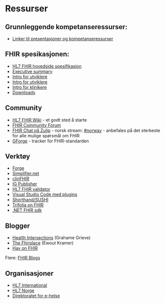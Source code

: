 # Ressurser

## Grunnleggende kompetanseressurser: 

* [Linker til presentasjoner og kompetanseressurser](introduction.md)


## FHIR spesikasjonen:

* [HL7 FHIR hovedside spesifikasjon](https://www.hl7.org/fhir/) 
* [Executive summary](http://www.hl7.org/fhir/summary.html)
* [Intro for utviklere](http://www.hl7.org/fhir/overview-dev.html)
* [Intro for utviklere](http://www.hl7.org/fhir/overview-arch.html)
* [Intro for klinikere](http://www.hl7.org/fhir/overview-clinical.html)
* [Downloads](http://hl7.org/fhir/downloads.html)

## Community

* [HL7 FHIR Wiki](http://wiki.hl7.org/index.php?title=FHIR) - et godt sted å starte
* [FHIR Community Forum](http://community.fhir.org/)
* [FHIR Chat på Zulip](https://chat.fhir.org/login/) - norsk stream: [#norway](https://chat.fhir.org/#narrow/stream/179226-norway) - anbefales på det sterkeste for alle mulige spørsmål om FHIR
* [GForge](https://gforge.hl7.org/gf/project/fhir/) - tracker for FHIR-standarden

## Verktøy

* [Forge](https://fhir.furore.com/forge/)
* [Simplifier.net](https://simplifier.net/)
* [clinFHIR](http://clinfhir.com/)
* [IG Publisher](https://confluence.hl7.org/display/FHIR/IG+Publisher+Documentation)
* [HL7 FHIR validator](https://confluence.hl7.org/display/FHIR/Using+the+FHIR+Validator)
* [Visual Studio Code med plugins](https://code.visualstudio.com/)
* [Shorthand/SUSHI](https://github.com/FHIR/sushi)
* [Trifolia on FHIR](https://trifolia-fhir.lantanagroup.com/lantana_hapi_r4/home)
* [.NET FHIR sdk](https://github.com/FirelyTeam/firely-net-sdk)

## Blogger

* [Health Intersections](http://www.healthintersections.com.au/) (Grahame Grieve)
* [The Fhirplace](https://thefhirplace.com/) (Ewout Kramer)
* [Hay on FHIR](https://fhirblog.com/)

Flere: [FHIR Blogs](http://wiki.hl7.org/index.php?title=FHIR_Blogs)

## Organisasjoner

* [HL7 International](http://www.hl7.org/)
* [HL7 Norge](https://www.hl7.no/)
* [Direktoratet for e-helse](https://www.ehelse.no)

